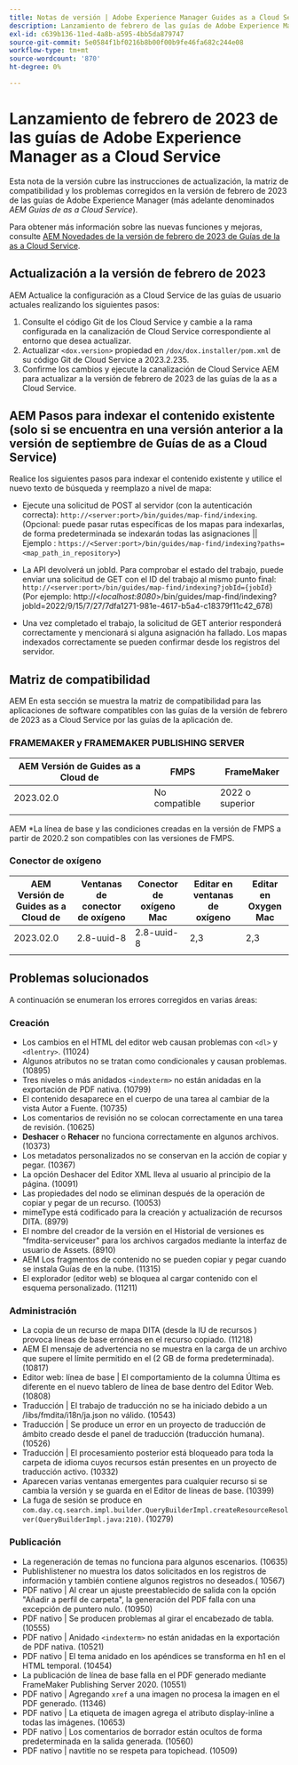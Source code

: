 ```yaml
---
title: Notas de versión | Adobe Experience Manager Guides as a Cloud Service, versión de febrero de 2023
description: Lanzamiento de febrero de las guías de Adobe Experience Manager as a Cloud Service
exl-id: c639b136-11ed-4a8b-a595-4bb5da879747
source-git-commit: 5e0584f1bf0216b8b00f00b9fe46fa682c244e08
workflow-type: tm+mt
source-wordcount: '870'
ht-degree: 0%

---
```


# Lanzamiento de febrero de 2023 de las guías de Adobe Experience Manager as a Cloud Service

Esta nota de la versión cubre las instrucciones de actualización, la matriz de compatibilidad y los problemas corregidos en la versión de febrero de 2023 de las guías de Adobe Experience Manager (más adelante denominados *AEM Guías de as a Cloud Service*).

Para obtener más información sobre las nuevas funciones y mejoras, consulte [AEM Novedades de la versión de febrero de 2023 de Guías de la as a Cloud Service](whats-new-2023.2.0.md).

## Actualización a la versión de febrero de 2023

AEM Actualice la configuración as a Cloud Service de las guías de usuario actuales realizando los siguientes pasos:
1. Consulte el código Git de los Cloud Service y cambie a la rama configurada en la canalización de Cloud Service correspondiente al entorno que desea actualizar.
2. Actualizar `<dox.version>` propiedad en `/dox/dox.installer/pom.xml` de su código Git de Cloud Service a 2023.2.235.
3. Confirme los cambios y ejecute la canalización de Cloud Service AEM para actualizar a la versión de febrero de 2023 de las guías de la as a Cloud Service.

## AEM Pasos para indexar el contenido existente (solo si se encuentra en una versión anterior a la versión de septiembre de Guías de as a Cloud Service)

Realice los siguientes pasos para indexar el contenido existente y utilice el nuevo texto de búsqueda y reemplazo a nivel de mapa:

* Ejecute una solicitud de POST al servidor (con la autenticación correcta): `http://<server:port>/bin/guides/map-find/indexing`.
(Opcional: puede pasar rutas específicas de los mapas para indexarlas, de forma predeterminada se indexarán todas las asignaciones || Ejemplo : `https://<Server:port>/bin/guides/map-find/indexing?paths=<map_path_in_repository>`)

* La API devolverá un jobId. Para comprobar el estado del trabajo, puede enviar una solicitud de GET con el ID del trabajo al mismo punto final: `http://<server:port>/bin/guides/map-find/indexing?jobId={jobId}`
(Por ejemplo: http://&lt;_localhost:8080_>/bin/guides/map-find/indexing?jobId=2022/9/15/7/27/7dfa1271-981e-4617-b5a4-c18379f11c42_678)

* Una vez completado el trabajo, la solicitud de GET anterior responderá correctamente y mencionará si alguna asignación ha fallado. Los mapas indexados correctamente se pueden confirmar desde los registros del servidor.

## Matriz de compatibilidad

AEM En esta sección se muestra la matriz de compatibilidad para las aplicaciones de software compatibles con las guías de la versión de febrero de 2023 as a Cloud Service por las guías de la aplicación de.

### FRAMEMAKER y FRAMEMAKER PUBLISHING SERVER

| AEM Versión de Guides as a Cloud de | FMPS | FrameMaker |
| --- | --- | --- |
| 2023.02.0 | No compatible | 2022 o superior |
| | | |

AEM *La línea de base y las condiciones creadas en la versión de FMPS a partir de 2020.2 son compatibles con las versiones de FMPS.

### Conector de oxígeno

| AEM Versión de Guides as a Cloud de | Ventanas de conector de oxígeno | Conector de oxígeno Mac | Editar en ventanas de oxígeno | Editar en Oxygen Mac |
| --- | --- | --- | --- | --- |
| 2023.02.0 | 2.8-uuid-8 | 2.8-uuid-8 | 2,3 | 2,3 |
|  |  |  |  |

## Problemas solucionados

A continuación se enumeran los errores corregidos en varias áreas:

### Creación

* Los cambios en el HTML del editor web causan problemas con `<dl>` y `<dlentry>`. (11024)
* Algunos atributos no se tratan como condicionales y causan problemas. (10895)
* Tres niveles o más anidados `<indexterm>` no están anidadas en la exportación de PDF nativa. (10799)
* El contenido desaparece en el cuerpo de una tarea al cambiar de la vista Autor a Fuente. (10735)
* Los comentarios de revisión no se colocan correctamente en una tarea de revisión. (10625)
* **Deshacer** o **Rehacer** no funciona correctamente en algunos archivos. (10373)
* Los metadatos personalizados no se conservan en la acción de copiar y pegar. (10367)
* La opción Deshacer del Editor XML lleva al usuario al principio de la página. (10091)
* Las propiedades del nodo se eliminan después de la operación de copiar y pegar de un recurso. (10053)
* mimeType está codificado para la creación y actualización de recursos DITA. (8979)
* El nombre del creador de la versión en el Historial de versiones es &quot;fmdita-serviceuser&quot; para los archivos cargados mediante la interfaz de usuario de Assets. (8910)
* AEM Los fragmentos de contenido no se pueden copiar y pegar cuando se instala Guías de en la nube. (11315)
* El explorador (editor web) se bloquea al cargar contenido con el esquema personalizado. (11211)

### Administración

* La copia de un recurso de mapa DITA (desde la IU de recursos ) provoca líneas de base erróneas en el recurso copiado. (11218)
* AEM El mensaje de advertencia no se muestra en la carga de un archivo que supere el límite permitido en el (2 GB de forma predeterminada). (10817)
* Editor web: línea de base | El comportamiento de la columna Última es diferente en el nuevo tablero de línea de base dentro del Editor Web. (10808)
* Traducción | El trabajo de traducción no se ha iniciado debido a un /libs/fmdita/i18n/ja.json no válido. (10543)
* Traducción | Se produce un error en un proyecto de traducción de ámbito creado desde el panel de traducción (traducción humana). (10526)
* Traducción | El procesamiento posterior está bloqueado para toda la carpeta de idioma cuyos recursos están presentes en un proyecto de traducción activo. (10332)
* Aparecen varias ventanas emergentes para cualquier recurso si se cambia la versión y se guarda en el Editor de líneas de base. (10399)
* La fuga de sesión se produce en `com.day.cq.search.impl.builder.QueryBuilderImpl.createResourceResolver(QueryBuilderImpl.java:210)`. (10279)

### Publicación

* La regeneración de temas no funciona para algunos escenarios. (10635)
* Publishlistener no muestra los datos solicitados en los registros de información y también contiene algunos registros no deseados.( 10567)
* PDF nativo | Al crear un ajuste preestablecido de salida con la opción &quot;Añadir a perfil de carpeta&quot;, la generación del PDF falla con una excepción de puntero nulo. (10950)
* PDF nativo | Se producen problemas al girar el encabezado de tabla. (10555)
* PDF nativo | Anidado `<indexterm>` no están anidadas en la exportación de PDF nativa. (10521)
* PDF nativo | El tema anidado en los apéndices se transforma en h1 en el HTML temporal. (10454)
* La publicación de línea de base falla en el PDF generado mediante FrameMaker Publishing Server 2020. (10551)
* PDF nativo | Agregando `xref` a una imagen no procesa la imagen en el PDF generado. (11346)
* PDF nativo | La etiqueta de imagen agrega el atributo display-inline a todas las imágenes. (10653)
* PDF nativo | Los comentarios de borrador están ocultos de forma predeterminada en la salida generada. (10560)
* PDF nativo | navtitle no se respeta para topichead. (10509)
